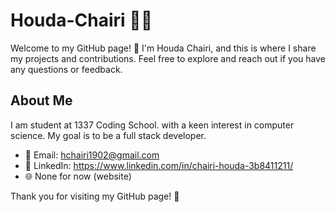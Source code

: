 # Houda-Chairi 👩‍💻

Welcome to my GitHub page! 👋 I'm Houda Chairi, and this is where I share my projects and contributions. Feel free to explore and reach out if you have any questions or feedback.

## About Me

I am student at 1337 Coding School. with a keen interest in computer science. My goal is to be a full stack developer.

- 📧 Email: hchairi1902@gmail.com
- 💼 LinkedIn: https://www.linkedin.com/in/chairi-houda-3b8411211/
- 🌐 None for now (website)

Thank you for visiting my GitHub page! 🚀
